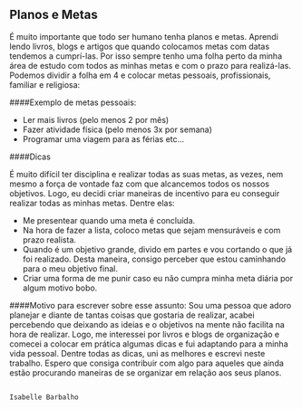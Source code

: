 ## Planos e Metas

É muito importante que todo ser humano tenha planos e metas. Aprendi lendo livros, blogs e artigos que quando colocamos metas com datas tendemos a cumprí-las.
Por isso sempre tenho uma folha perto da minha área de estudo com todos as minhas metas e com o prazo para realizá-las. Podemos dividir a folha em 4 e colocar metas pessoais, profissionais, familiar e religiosa:

####Exemplo de metas pessoais:

* Ler mais livros (pelo menos 2 por mês)
* Fazer atividade física (pelo menos 3x por semana) 
* Programar uma viagem para as férias 
 etc...
 
 ####Dicas
 
 É muito difícil ter disciplina e realizar todas as suas metas, as vezes, nem mesmo a força de vontade faz com que alcancemos todos os nossos objetivos.
 Logo, eu decidi criar maneiras de incentivo para eu conseguir realizar todas as minhas metas. Dentre elas:
 
 * Me presentear quando uma meta é concluída. 
 * Na hora de fazer a lista, coloco metas que sejam mensuráveis e com prazo realista.
 * Quando é um objetivo grande, divido em partes e vou cortando o que já foi realizado. Desta maneira, consigo perceber que estou caminhando para o meu objetivo final.
 * Criar uma forma de me punir caso eu não cumpra minha meta diária por algum motivo bobo.
 
 ####Motivo para escrever sobre esse assunto:
 Sou uma pessoa que adoro planejar e diante de tantas coisas que gostaria de realizar, acabei percebendo que deixando as ideias e o objetivos na mente não facilita na hora de realizar. Logo, me interessei por livros e blogs de organização e comecei a colocar em prática algumas dicas e fui adaptando para a minha vida pessoal. Dentre todas as dicas, uni as melhores e escrevi neste trabalho. Espero que consiga contribuir com algo para aqueles que ainda estão procurando maneiras de se organizar em relação aos seus planos.
 
                                                                                                 Isabelle Barbalho

